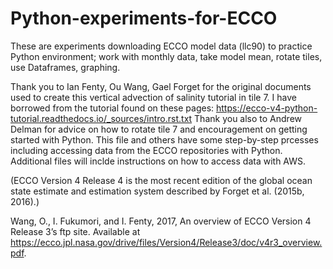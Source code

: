 # Python-experiments-for-ECCO
These are experiments downloading ECCO model data (llc90) to practice Python environment; work with monthly data, take model mean, rotate tiles, use Dataframes, graphing.

Thank you to Ian Fenty, Ou Wang, Gael Forget for the original documents used to create this vertical advection of salinity tutorial in tile 7.  I have borrowed from the tutorial found on these pages: https://ecco-v4-python-tutorial.readthedocs.io/_sources/intro.rst.txt
Thank you also to Andrew Delman for advice on how to rotate tile 7 and encouragement on getting started with Python.
This file and others have some step-by-step prcesses including accessing data from the ECCO repositories with Python.  Additional files will inclde instructions on how to access data with AWS.

(ECCO Version 4 Release 4 is the most recent edition of the
global ocean state estimate and estimation system described by Forget et al. (2015b, 2016).)

Wang, O., I. Fukumori, and I. Fenty, 2017, An overview of ECCO Version 4 
Release 3’s ftp site. Available at 
https://ecco.jpl.nasa.gov/drive/files/Version4/Release3/doc/v4r3_overview.pdf.
